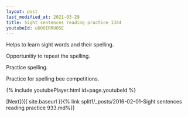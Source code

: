 ```yaml
---
layout: post
last_modified_at: 2021-03-29
title: Sight sentences reading practice 1344
youtubeId: u60OIRRUO5E
---
```

 
 
Helps to learn sight words and their spelling.

Opportunitiy to repeat the spelling. 

Practice spelling. 
 
Practice for spelling bee competitions. 
 
{% include youtubePlayer.html id=page.youtubeId %}
 
 

[Next]({{ site.baseurl }}{% link  split1/_posts/2016-02-01-Sight sentences reading practice 933.md%})
 
